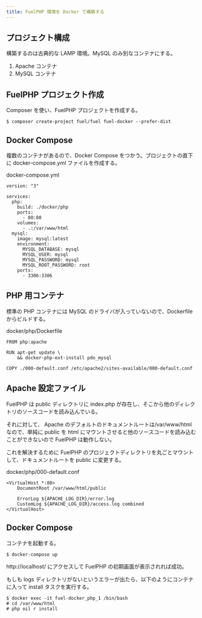 ```yaml
---
title: FuelPHP 環境を Docker で構築する
---
```


## プロジェクト構成

構築するのは古典的な LAMP 環境。MySQL のみ別なコンテナにする。

1. Apache コンテナ
2. MySQL コンテナ

## FuelPHP プロジェクト作成

Composer を使い、FuelPHP プロジェクトを作成する。

```
$ composer create-project fuel/fuel fuel-docker --prefer-dist
```

## Docker Compose

複数のコンテナがあるので、Docker Compose をつかう。プロジェクトの直下に docker-compose.yml ファイルを作成する。

docker-compose.yml

```
version: "3"

services:
  php:
    build: ./docker/php
    ports:
      - 80:80
    volumes:
      - .:/var/www/html
  mysql:
    image: mysql:latest
    environment:
      MYSQL_DATABASE: mysql
      MYSQL_USER: mysql
      MYSQL_PASSWORD: mysql
      MYSQL_ROOT_PASSWORD: root
    ports:
      - 3306:3306
```

## PHP 用コンテナ

標準の PHP コンテナには MySQL のドライバが入っていないので、Dockerfile からビルドする。

docker/php/Dockerfile

```
FROM php:apache

RUN apt-get update \
    && docker-php-ext-install pdo_mysql

COPY ./000-default.conf /etc/apache2/sites-available/000-default.conf
```

## Apache 設定ファイル

FuelPHP は public ディレクトリに index.php が存在し、そこから他のディレクトリのソースコードを読み込んでいる。

それに対して、 Apache のデフォルトのドキュメントルートは/var/www/html なので、単純に public を html にマウントさせると他のソースコードを読み込むことができないので FuelPHP は動作しない。

これを解決するために FuelPHP のプロジェクトディレクトリを丸ごとマウントして、ドキュメントルートを public に変更する。

docker/php/000-default.conf

```
<VirtualHost *:80>
    DocumentRoot /var/www/html/public

    ErrorLog ${APACHE_LOG_DIR}/error.log
    CustomLog ${APACHE_LOG_DIR}/access.log combined
</VirtualHost>
```

## Docker Compose

コンテナを起動する。

```
$ docker-compose up
```

http://localhost/ にアクセスして FuelPHP の初期画面が表示されれば成功。

もしも logs ディレクトリがないというエラーが出たら、以下のようにコンテナに入って install タスクを実行する。

```
$ docker exec -it fuel-docker_php_1 /bin/bash
# cd /var/www/html
# php oil r install
```
